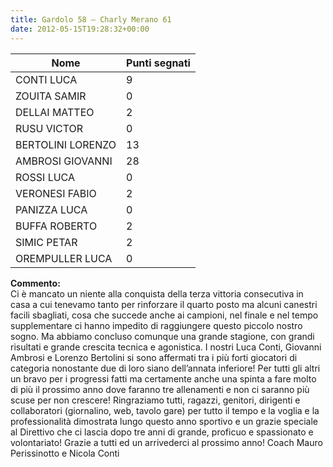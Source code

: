 ```yaml
---
title: Gardolo 58 – Charly Merano 61
date: 2012-05-15T19:28:32+00:00
---
```


| **Nome** | **Punti segnati** |
| -------- | ----------------- |
| CONTI LUCA | 9 |
| ZOUITA SAMIR | 0 |
| DELLAI MATTEO | 2 |
| RUSU VICTOR | 0 |
| BERTOLINI LORENZO | 13 |
| AMBROSI GIOVANNI | 28 |
| ROSSI LUCA | 0 |
| VERONESI FABIO | 2 |
| PANIZZA LUCA | 0 |
| BUFFA ROBERTO | 2 |
| SIMIC PETAR | 2 |
| OREMPULLER LUCA | 0 |

**Commento:**  
Ci è mancato un niente alla conquista della terza vittoria consecutiva in casa a cui tenevamo tanto per rinforzare il quarto posto ma alcuni canestri facili sbagliati, cosa che succede anche ai campioni, nel finale e nel tempo supplementare ci hanno impedito di raggiungere questo piccolo nostro sogno. Ma abbiamo concluso comunque una grande stagione, con grandi risultati e grande crescita tecnica e agonistica. I nostri Luca Conti, Giovanni Ambrosi e Lorenzo Bertolini si sono affermati tra i più forti giocatori di categoria nonostante due di loro siano dell’annata inferiore! Per tutti gli altri un bravo per i progressi fatti ma certamente anche una spinta a fare molto di più il prossimo anno dove faranno tre allenamenti e non ci saranno più scuse per non crescere! Ringraziamo tutti, ragazzi, genitori, dirigenti e collaboratori (giornalino, web, tavolo gare) per tutto il tempo e la voglia e la professionalità dimostrata lungo questo anno sportivo e un grazie speciale al Direttivo che ci lascia dopo tre anni di grande, proficuo e spassionato e volontariato! Grazie a tutti ed un arrivederci al prossimo anno! Coach Mauro Perissinotto e Nicola Conti